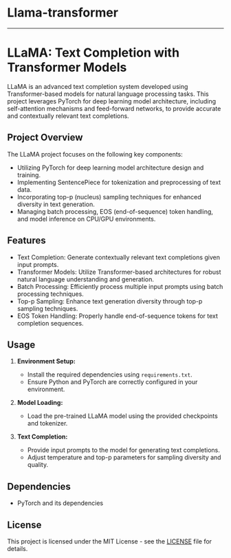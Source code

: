 # Llama-transformer
---

# LLaMA: Text Completion with Transformer Models

LLaMA is an advanced text completion system developed using Transformer-based models for natural language processing tasks. This project leverages PyTorch for deep learning model architecture, including self-attention mechanisms and feed-forward networks, to provide accurate and contextually relevant text completions.

## Project Overview

The LLaMA project focuses on the following key components:

- Utilizing PyTorch for deep learning model architecture design and training.
- Implementing SentencePiece for tokenization and preprocessing of text data.
- Incorporating top-p (nucleus) sampling techniques for enhanced diversity in text generation.
- Managing batch processing, EOS (end-of-sequence) token handling, and model inference on CPU/GPU environments.

## Features

- Text Completion: Generate contextually relevant text completions given input prompts.
- Transformer Models: Utilize Transformer-based architectures for robust natural language understanding and generation.
- Batch Processing: Efficiently process multiple input prompts using batch processing techniques.
- Top-p Sampling: Enhance text generation diversity through top-p sampling techniques.
- EOS Token Handling: Properly handle end-of-sequence tokens for text completion sequences.

## Usage

1. **Environment Setup:**
   - Install the required dependencies using `requirements.txt`.
   - Ensure Python and PyTorch are correctly configured in your environment.

2. **Model Loading:**
   - Load the pre-trained LLaMA model using the provided checkpoints and tokenizer.

3. **Text Completion:**
   - Provide input prompts to the model for generating text completions.
   - Adjust temperature and top-p parameters for sampling diversity and quality.

## Dependencies

- PyTorch and its dependencies

## License

This project is licensed under the MIT License - see the [LICENSE](LICENSE) file for details.
